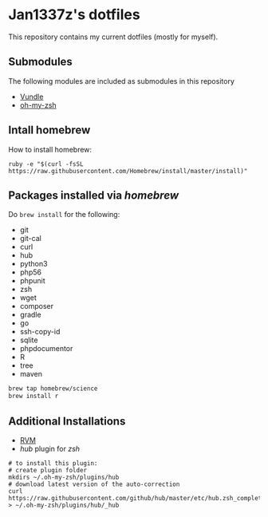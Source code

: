 # Jan1337z's dotfiles
This repository contains my current dotfiles (mostly for myself).


## Submodules
The following modules are included as submodules in this repository

* [Vundle](https://github.com/gmarik/Vundle.vim)
* [oh-my-zsh](https://github.com/robbyrussell/oh-my-zsh)


## Intall homebrew
How to install homebrew:
```
ruby -e "$(curl -fsSL https://raw.githubusercontent.com/Homebrew/install/master/install)"
```
## Packages installed via _homebrew_
Do `brew install` for the following:
* git
* git-cal
* curl
* hub
* python3
* php56
* phpunit
* zsh
* wget
* composer
* gradle
* go
* ssh-copy-id
* sqlite
* phpdocumentor
* R
* tree
* maven

```bash
brew tap homebrew/science
brew install r
```

## Additional Installations
* [RVM](http://rvm.io/rvm/install)
* _hub_ plugin for _zsh_
```shell
# to install this plugin:
# create plugin folder
mkdirs ~/.oh-my-zsh/plugins/hub  
# download latest version of the auto-correction
curl https://raw.githubusercontent.com/github/hub/master/etc/hub.zsh_completion > ~/.oh-my-zsh/plugins/hub/_hub
```
